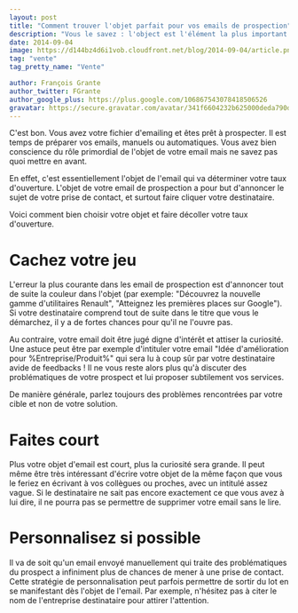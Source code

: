 ```yaml
---
layout: post
title: "Comment trouver l'objet parfait pour vos emails de prospection"
description: "Vous le savez : l'object est l'élément la plus important dans vos emails. Voici comment écrire vos objets pour une efficacité optimale."
date: 2014-09-04
image: https://d144bz4d6i1vob.cloudfront.net/blog/2014-09-04/article.png
tag: "vente"
tag_pretty_name: "Vente"

author: François Grante
author_twitter: FGrante
author_google_plus: https://plus.google.com/106867543078418506526
gravatar: https://secure.gravatar.com/avatar/341f6604232b625000deda790d8d39cd?d=mm&s=30&r=G
---
```


C'est bon. Vous avez votre fichier d'emailing et êtes prêt à prospecter. Il est temps de préparer vos emails, manuels ou automatiques. Vous avez bien conscience du rôle primordial de l'objet de votre email mais ne savez pas quoi mettre en avant.

En effet, c'est essentiellement l'objet de l'email qui va déterminer votre taux d'ouverture. L'objet de votre email de prospection a pour but d'annoncer le sujet de votre prise de contact, et surtout faire cliquer votre destinataire.

Voici comment bien choisir votre objet et faire décoller votre taux d'ouverture.

# Cachez votre jeu

L'erreur la plus courante dans les email de prospection est d'annoncer tout de suite la couleur dans l'objet (par exemple: "Découvrez la nouvelle gamme d'utilitaires Renault", "Atteignez les premières places sur Google"). Si votre destinataire comprend tout de suite dans le titre que vous le démarchez, il y a de fortes chances pour qu'il ne l'ouvre pas.

Au contraire, votre email doit être jugé digne d'intérêt et attiser la curiosité. Une astuce peut être par exemple d'intituler votre email "Idée d'amélioration pour %Entreprise/Produit%" qui sera lu à coup sûr par votre destinataire avide de feedbacks ! Il ne vous reste alors plus qu'à discuter des problématiques de votre prospect et lui proposer subtilement vos services.

De manière générale, parlez toujours des problèmes rencontrées par votre cible et non de votre solution.

# Faites court

Plus votre objet d'email est court, plus la curiosité sera grande. Il peut même être très intéressant d'écrire votre objet de la même façon que vous le feriez en écrivant à vos collègues ou proches, avec un intitulé assez vague. Si le destinataire ne sait pas encore exactement ce que vous avez à lui dire, il ne pourra pas se permettre de supprimer votre email sans le lire.

# Personnalisez si possible

Il va de soit qu'un email envoyé manuellement qui traite des problématiques du prospect a infiniment plus de chances de mener à une prise de contact. Cette stratégie de personnalisation peut parfois permettre de sortir du lot en se manifestant dès l'objet de l'email. Par exemple, n'hésitez pas à citer le nom de l'entreprise destinataire pour attirer l'attention.

